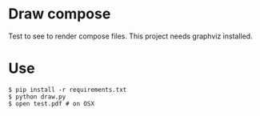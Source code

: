 # Draw compose

Test to see to render compose files. This project needs graphviz installed.

# Use

    $ pip install -r requirements.txt
    $ python draw.py
    $ open test.pdf # on OSX